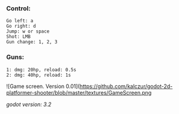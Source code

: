 ### Control:
```
Go left: a
Go right: d
Jump: w or space
Shot: LMB
Gun change: 1, 2, 3
```
### Guns:
```
1: dmg: 20hp, reload: 0.5s
2: dmg: 40hp, reload: 1s
```

![Game screen. Version 0.01](https://github.com/kalczur/godot-2d-platformer-shooter/blob/master/textures/GameScreen.png

<i>godot version: 3.2</i>
